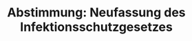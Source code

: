 ---
abstimmung:
  abstimmung: 1
  bundestagssitzung: 51
  datum: 8. September 2022
  legislaturperiode: 20
categories:
- Todo
data:
- title: Abstimmungsergebnis 20220908_1.pdf
  url: /res/2025-btw/abstimmungsergebnisse/20220908_1.pdf
- title: Abstimmungsergebnis 20220908_1_xls.xlsx
  url: /res/2025-btw/abstimmungsergebnisse/20220908_1_xls.xlsx
- title: Abstimmungsergebnis 20220908_1_xls.csv
  url: /res/2025-btw/abstimmungsergebnisse_csv/20220908_1_xls.csv
documents:
- local: /res/2025-btw/drucksachen/2002573.pdf
  summary: '### Gesetzentwurf der Fraktionen SPD, BÜNDNIS 90/DIE GRÜNEN und FDP


    Dieser Gesetzentwurf zielt darauf ab, den Schutz der Bevölkerung und insbesondere
    vulnerabler Personengruppen vor COVID-19 zu stärken.  Er verlängert wichtige Verordnungsermächtigungen,
    stärkt den Infektionsschutz in Pflegeeinrichtungen und erweitert die Surveillance-Maßnahmen.


    **Kernpunkte und Ziele:**


    * Verlängerung der Coronavirus-Impfverordnung und -Testverordnung

    * Verbesserung der Arzneimittelversorgung

    * Stärkung des Infektionsschutzes in Pflegeeinrichtungen

    * Optimierung des Pandemiemanagements durch verbesserte Datenlage

    * Ermöglichung repräsentativer Sentinel-Studien und Abwassersurveillance'
  title: Drucksache 20/2573
  url: https://dserver.bundestag.de/btd/20/025/2002573.pdf
- local: /res/2025-btw/drucksachen/2003312.pdf
  summary: '### Beschlussempfehlung des Ausschusses für Gesundheit


    Die Beschlussempfehlung befasst sich mit einem Gesetzentwurf und zwei Anträgen
    zum Pandemiemanagement.  **Kernpunkte und Ziele:** Annahme des Gesetzentwurfs
    zur Stärkung des Schutzes vor COVID-19; Ablehnung des CDU/CSU-Antrags zur Verbesserung
    des Pandemiemanagements; Ablehnung des LINKE-Antrags zur Vorbereitung auf einen
    sich verändernden Pandemieverlauf.

    '
  title: Drucksache 20/3312
  url: https://dserver.bundestag.de/btd/20/033/2003312.pdf
- local: /res/2025-btw/drucksachen/2003328.pdf
  summary: '### Bericht des Ausschusses für Gesundheit


    Dieser Bericht des Ausschusses für Gesundheit befasst sich mit einem Gesetzentwurf
    der Fraktionen SPD, Bündnis 90/Die Grünen und FDP sowie zwei Anträgen der CDU/CSU
    und der Fraktion DIE LINKE.  Die Dokumente befassen sich mit der Verbesserung
    des Pandemiemanagements im Hinblick auf einen möglichen Herbst- und Winteranstieg
    der COVID-19-Infektionen.


    **Kernpunkte und Ziele:**


    * Stärkung des Schutzes der Bevölkerung vor COVID-19

    * Verbesserung des Pandemiemanagements

    * Anpassung an einen sich verändernden Pandemieverlauf

    * Vorlegen eines Maßnahmenplans

    * Verbesserung der Arzneimittelversorgung

    * Stärkung des Infektionsschutzes in Einrichtungen und Unternehmen

    * Verbesserung der Datenlage zum Impf- und Immunstatus

    * Impfen und Testen'
  title: Drucksache 20/3328
  url: https://dserver.bundestag.de/btd/20/033/2003328.pdf
ergebnis:
  AfD:
    enthaltung: 0
    gesamt: 80
    ja: 0
    nein: 76
    nichtabgegeben: 4
    ungueltig: 0
  Bündnis 90/Die Grünen:
    enthaltung: 1
    gesamt: 118
    ja: 109
    nein: 0
    nichtabgegeben: 8
    ungueltig: 0
  CDU/CSU:
    enthaltung: 0
    gesamt: 196
    ja: 0
    nein: 188
    nichtabgegeben: 8
    ungueltig: 0
  Die Linke:
    enthaltung: 0
    gesamt: 39
    ja: 0
    nein: 38
    nichtabgegeben: 1
    ungueltig: 0
  FDP:
    enthaltung: 1
    gesamt: 91
    ja: 78
    nein: 7
    nichtabgegeben: 5
    ungueltig: 0
  Fraktionslos:
    enthaltung: 0
    gesamt: 4
    ja: 0
    nein: 3
    nichtabgegeben: 1
    ungueltig: 0
  SPD:
    enthaltung: 1
    gesamt: 205
    ja: 199
    nein: 0
    nichtabgegeben: 5
    ungueltig: 0
layout: abstimmung
links:
- title: Link zu bundestag.de
  url: https://www.bundestag.de/parlament/plenum/abstimmung/abstimmung?id=797
preview: 'Deutscher Bundestag


  51. Sitzung des Deutschen Bundestages

  am Donnerstag, 8. September 2022


  Endgültiges Ergebnis der Namentlichen Abstimmung Nr. 1


  Gesetzentwurf der Fraktionen SPD, BÜNDNIS 90/DIE GRÜNEN und FDP

  Entwurf eines Gesetzes zur Stärkung des Schutzes der Bevölkerung und insbesondere

  vulnerabler Personengruppen vor COVID-19

  Drs. 20/2573, 20/3312 und 20/3328'
tags:
- Todo
title: 'Abstimmung: Neufassung des Infektionsschutzgesetzes'
---